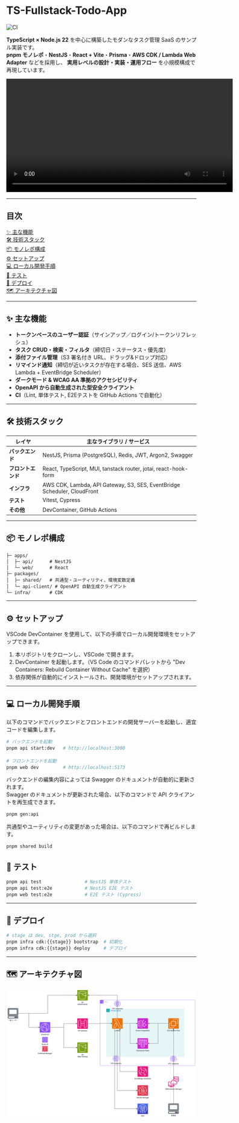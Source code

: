 # TS-Fullstack-Todo-App

![CI](https://github.com/kozuyu-jp/ts-fullstack-todo-app/actions/workflows/ci.yml/badge.svg)


**TypeScript × Node.js 22** を中心に構築したモダンなタスク管理 SaaS のサンプル実装です。  
**pnpm モノレポ**・**NestJS**・**React + Vite**・**Prisma**・**AWS CDK / Lambda Web Adapter** などを採用し、
**実用レベルの設計・実装・運用フロー** を小規模構成で再現しています。  

<video src="https://github.com/kozuyu-jp/ts-fullstack-todo-app/raw/main/assets/demo.mov" controls width="600"></video>

---

## 目次

[✨ 主な機能](#✨-主な機能)  
[🛠️ 技術スタック](#🛠️-技術スタック)  
[📦 モノレポ構成](#📦-モノレポ構成)  
[⚙️ セットアップ](#⚙️-セットアップ)  
[💻 ローカル開発手順](#💻-ローカル開発手順)  
[🧪 テスト](#🧪-テスト)  
[🚀 デプロイ](#🚀-デプロイ)  
[🗺️ アーキテクチャ図](#🗺️-アーキテクチャ図)  


---

## ✨ 主な機能

- **トークンベースのユーザー認証**（サインアップ／ログイン/トークンリフレッシュ）  
- **タスク CRUD・検索・フィルタ**（締切日・ステータス・優先度）  
- **添付ファイル管理**（S3 署名付き URL、ドラッグ&ドロップ対応）  
- **リマインド通知**（締切が近いタスクが存在する場合、SES 送信、AWS Lambda + EventBridge Scheduler）  
- **ダークモード & WCAG AA 準拠のアクセシビリティ**  
- **OpenAPI から自動生成された型安全クライアント**  
- **CI**（Lint, 単体テスト, E2Eテストを GitHub Actions で自動化） 

---

## 🛠️ 技術スタック

| レイヤ | 主なライブラリ / サービス |
|-------|------------------------|
| **バックエンド** | NestJS, Prisma (PostgreSQL), Redis, JWT, Argon2, Swagger |
| **フロントエンド** | React, TypeScript, MUI, tanstack router, jotai, react-hook-form |
| **インフラ** | AWS CDK, Lambda, API Gateway, S3, SES, EventBridge Scheduler, CloudFront |
| **テスト** | Vitest, Cypress |
| **その他** | DevContainer, GitHub Actions | 


---

## 📦 モノレポ構成

```
├─ apps/
│  ├─ api/      # NestJS
│  └─ web/      # React
├─ packages/
│  ├─ shared/   # 共通型・ユーティリティ、環境変数定義
│  └─ api-client/ # OpenAPI 自動生成クライアント
└─ infra/       # CDK
```

---

## ⚙️ セットアップ

VSCode DevContainer を使用して、以下の手順でローカル開発環境をセットアップできます。  
1. 本リポジトリをクローンし、VSCode で開きます。  
2. DevContainer を起動します。（VS Code のコマンドパレットから "Dev Containers: Rebuild Container Without Cache" を選択）   
3. 依存関係が自動的にインストールされ、開発環境がセットアップされます。  

---

## 💻 ローカル開発手順

以下のコマンドでバックエンドとフロントエンドの開発サーバーを起動し、適宜コードを編集します。  

```bash
# バックエンドを起動
pnpm api start:dev   # http://localhost:3000

# フロントエンドを起動
pnpm web dev         # http://localhost:5173
```

バックエンドの編集内容によっては Swagger のドキュメントが自動的に更新されます。  
Swagger のドキュメントが更新された場合、以下のコマンドで API クライアントを再生成できます。  

```bash
pnpm gen:api
```

共通型やユーティリティの変更があった場合は、以下のコマンドで再ビルドします。  

```bash
pnpm shared build
```


## 🧪 テスト

```bash
pnpm api test                # NestJS 単体テスト
pnpm api test:e2e            # NestJS E2E テスト
pnpm web test:e2e            # E2E テスト (Cypress)
```

---

## 🚀 デプロイ

```bash
# stage は dev, stge, prod から選択
pnpm infra cdk:{{stage}} bootstrap  # 初期化
pnpm infra cdk:{{stage}} deploy     # デプロイ
```

---

## 🗺️ アーキテクチャ図

<img src="./assets/system-configuration-diagram.svg" alt="System Configuration Diagram"  />

